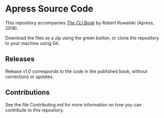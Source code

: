 # Apress Source Code

This repository accompanies [*The CLI Book*](http://www.apress.com/9781484231760) by Robert Kowalski (Apress, 2018).

[comment]: #cover


Download the files as a zip using the green button, or clone the repository to your machine using Git.

## Releases

Release v1.0 corresponds to the code in the published book, without corrections or updates.

## Contributions

See the file Contributing.md for more information on how you can contribute to this repository.
